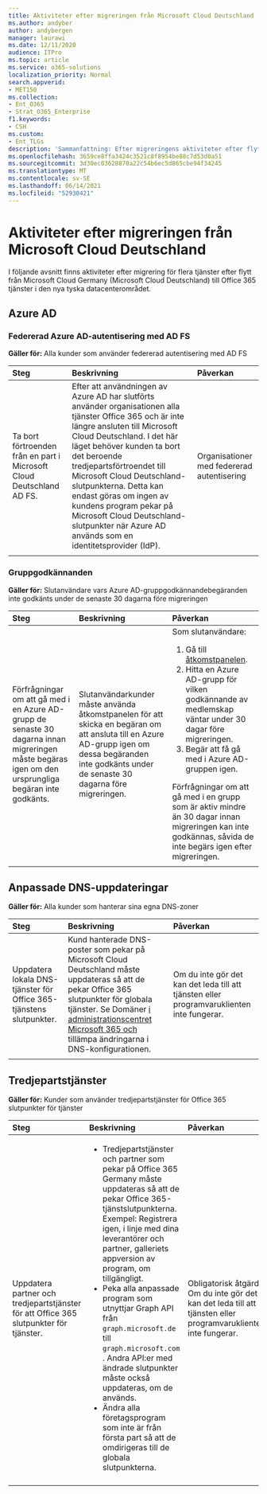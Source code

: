 ```yaml
---
title: Aktiviteter efter migreringen från Microsoft Cloud Deutschland
ms.author: andyber
author: andybergen
manager: laurawi
ms.date: 12/11/2020
audience: ITPro
ms.topic: article
ms.service: o365-solutions
localization_priority: Normal
search.appverid:
- MET150
ms.collection:
- Ent_O365
- Strat_O365_Enterprise
f1.keywords:
- CSH
ms.custom:
- Ent_TLGs
description: 'Sammanfattning: Efter migreringens aktiviteter efter flytten från Microsoft Cloud Germany (Microsoft Cloud Deutschland) till Office 365 i den nya tyska datacenterområdet.'
ms.openlocfilehash: 3659ce8ffa3424c3521c8f8954be88c7d53d0a51
ms.sourcegitcommit: 3d30ec03628870a22c54b6ec5d865cbe94f34245
ms.translationtype: MT
ms.contentlocale: sv-SE
ms.lasthandoff: 06/14/2021
ms.locfileid: "52930421"
---
```

# <a name="post-migration-activities-for-the-migration-from-microsoft-cloud-deutschland"></a>Aktiviteter efter migreringen från Microsoft Cloud Deutschland

I följande avsnitt finns aktiviteter efter migrering för flera tjänster efter flytt från Microsoft Cloud Germany (Microsoft Cloud Deutschland) till Office 365 tjänster i den nya tyska datacenterområdet.

## <a name="azure-ad"></a>Azure AD
<!-- This AAD Endpoints comparison table could be added to the documentation, not finally decided.
### Azure AD Endpoints
**Applies to:** All customers

After the cut over to Azure AD is complete, the organization is fully using Office 365 services and is no longer connected to Microsoft Cloud Deutschland and the endpoints cannot be used anymore. At this point, the customer needs to ensure that all applications are using the endpoints for the new German datacenter region.
The following table provides an overview about which endpoints will replace the previously used endpoints in Microsoft Cloud Germany (Microsoft Cloud Deutschland). 

|Endpoint in Microsoft Cloud Germany  |Endpoint in the new German datacenter region  |
|:---------|:---------|
|becws.microsoftonline.de<br>provisioningapi.microsoftonline.de |becws.microsoftonline.com<br>provisioningapi.microsoftonline.com |
|adminwebservice.microsoftonline.de |adminwebservice.microsoftonline.com |
|login.microsoftonline.de<br>logincert.microsoftonline.de<br>sts.microsoftonline.de |login.microsoftonline.com<br>login.windows.net<br>logincert.microsoftonline.com<br>accounts.accesscontrol.windows.net |
|enterpriseregistration.microsoftonline.de |enterpriseregistration.windows.net |
|graph.cloudapi.de |graph.windows.net |
|graph.microsoft.de |graph.microsoft.com |
|||
-->

### <a name="azure-ad-federated-authentication-with-ad-fs"></a>Federerad Azure AD-autentisering med AD FS
**Gäller för:** Alla kunder som använder federerad autentisering med AD FS

| Steg | Beskrivning | Påverkan |
|:-------|:-------|:-------|
| Ta bort förtroenden från en part i Microsoft Cloud Deutschland AD FS. | Efter att användningen av Azure AD har slutförts använder organisationen alla tjänster Office 365 och är inte längre ansluten till Microsoft Cloud Deutschland. I det här läget behöver kunden ta bort det beroende tredjepartsförtroendet till Microsoft Cloud Deutschland-slutpunkterna. Detta kan endast göras om ingen av kundens program pekar på Microsoft Cloud Deutschland-slutpunkter när Azure AD används som en identitetsprovider (IdP). | Organisationer med federerad autentisering | 
||||

<!--
    Question from ckinder
    The following paragraph is not clear
-->
### <a name="group-approvals"></a>Gruppgodkännanden
**Gäller för:** Slutanvändare vars Azure AD-gruppgodkännandebegäranden inte godkänts under de senaste 30 dagarna före migreringen 

| Steg | Beskrivning | Påverkan |
|:-------|:-------|:-------|
| Förfrågningar om att gå med i en Azure AD-grupp de senaste 30 dagarna innan migreringen måste begäras igen om den ursprungliga begäran inte godkänts. | Slutanvändarkunder måste använda åtkomstpanelen för att skicka en begäran om att ansluta till en Azure AD-grupp igen om dessa begäranden inte godkänts under de senaste 30 dagarna före migreringen. |  Som slutanvändare: <ol><li>Gå till [åtkomstpanelen](https://account.activedirectory.windowsazure.com/r#/joinGroups).</li><li>Hitta en Azure AD-grupp för vilken godkännande av medlemskap väntar under 30 dagar före migreringen.</li><li>Begär att få gå med i Azure AD-gruppen igen.</li></ol> Förfrågningar om att gå med i en grupp som är aktiv mindre än 30 dagar innan migreringen kan inte godkännas, såvida de inte begärs igen efter migreringen. |
||||

## <a name="custom-dns-updates"></a>Anpassade DNS-uppdateringar
**Gäller för:**  Alla kunder som hanterar sina egna DNS-zoner

| Steg | Beskrivning | Påverkan |
|:------|:-------|:-------|
| Uppdatera lokala DNS-tjänster för Office 365-tjänstens slutpunkter. | Kund hanterade DNS-poster som pekar på Microsoft Cloud Deutschland måste uppdateras så att de pekar Office 365 slutpunkter för globala tjänster. Se Domäner [i administrationscentret Microsoft 365 och](https://admin.microsoft.com/Adminportal/Home#/Domains) tillämpa ändringarna i DNS-konfigurationen. | Om du inte gör det kan det leda till att tjänsten eller programvaruklienten inte fungerar. |
||||

## <a name="third-party-services"></a>Tredjepartstjänster
**Gäller för:** Kunder som använder tredjepartstjänster för Office 365 slutpunkter för tjänster

| Steg | Beskrivning | Påverkan |
|:-------|:-------|:-------|
| Uppdatera partner och tredjepartstjänster för att Office 365 slutpunkter för tjänster. | <ul><li>Tredjepartstjänster och partner som pekar på Office 365 Germany måste uppdateras så att de pekar Office 365-tjänstslutpunkterna. Exempel: Registrera igen, i linje med dina leverantörer och partner, galleriets appversion av program, om tillgängligt. </li><li>Peka alla anpassade program som utnyttjar Graph API från `graph.microsoft.de` till `graph.microsoft.com` . Andra API:er med ändrade slutpunkter måste också uppdateras, om de används. </li><li>Ändra alla företagsprogram som inte är från första part så att de omdirigeras till de globala slutpunkterna. </li></ul>| Obligatorisk åtgärd. Om du inte gör det kan det leda till att tjänsten eller programvaruklienten inte fungerar. |
||||